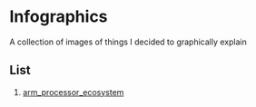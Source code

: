 # Infographics
A collection of images of things I decided to graphically explain

## List
1. [arm_processor_ecosystem](arm_processor_ecosystem)
